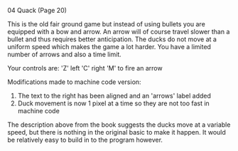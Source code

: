 04 Quack (Page 20)

This is the old fair ground game but instead of using bullets you are equipped with a bow and arrow. An arrow will of course travel slower than a bullet and thus requires better anticipation. The ducks do not move at a uniform speed which makes the game a lot harder. You have a limited number of arrows and also a time limit.

Your controls are:
'Z' left
'C' right
'M' to fire an arrow

Modifications made to machine code version:

1. The text to the right has been aligned and an 'arrows' label added
2. Duck movement is now 1 pixel at a time so they are not too fast in machine code

The description above from the book suggests the ducks move at a variable speed, but there is nothing in the original basic to make it happen. It would be relatively easy to build in to the program however.

